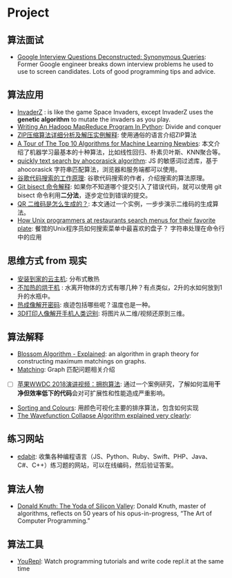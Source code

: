 # Project 


## 算法面试

* [Google Interview Questions Deconstructed: Synonymous Queries](https://medium.com/@alexgolec/google-interview-problems-synonymous-queries-36425145387c): Former Google engineer breaks down interview problems he used to use to screen candidates. Lots of good programming tips and advice.

## 算法应用

* [InvaderZ](https://github.com/victorqribeiro/invaderz) : is like the game Space Invaders, except InvaderZ uses the **genetic algorithm** to mutate the invaders as you play.
* [Writing An Hadoop MapReduce Program In Python](https://www.michael-noll.com/tutorials/writing-an-hadoop-mapreduce-program-in-python/): Divide and conquer 
* [ZIP压缩算法详细分析及解压实例解释](https://www.cnblogs.com/esingchan/p/3958962.html): 使用通俗的语言介绍ZIP算法
* [A Tour of The Top 10 Algorithms for Machine Learning Newbies](https://towardsdatascience.com/a-tour-of-the-top-10-algorithms-for-machine-learning-newbies-dde4edffae11): 本文介绍了机器学习最基本的十种算法，比如线性回归、朴素贝叶斯、KNN聚合等。
* [quickly text search by ahocorasick algorithm](https://github.com/pyloque/fastscan): JS 的敏感词过滤库，基于 ahocorasick 字符串匹配算法，浏览器和服务端都可以使用。
* [谷歌代码搜索的工作原理](https://swtch.com/~rsc/regexp/regexp4.html): 谷歌代码搜索的作者，介绍搜索的算法原理。
* [Git bisect 命令解释](https://www.orangejellyfish.com/blog/get-good-with-git-bisect/): 如果你不知道哪个提交引入了错误代码，就可以使用 git bisect 命令利用**二分法**，逐步定位到错误的提交。
* [QR 二维码是怎么生成的？](https://www.nayuki.io/page/creating-a-qr-code-step-by-step): 本文通过一个实例，一步步演示二维码的生成算法。
* [How Unix programmers at restaurants search menus for their favorite plate](https://dev.to/miguelmota/how-unix-programmers-at-restaurants-search-menus--46ad): 餐馆的Unix程序员如何搜索菜单中最喜欢的盘子？ 字符串处理在命令行中的应用

## 思维方式 from 现实

* [安装到家的云主机](https://i.imgur.com/93Vt5MG.jpg): 分布式散热
* [不加热的烘干机](https://i.imgur.com/TiXRU7j.jpg) : 水离开物体的方式有哪几种？有点类似，2升的水如何放到1升的水瓶中。
* [热成像解开密码](https://bbs.pediy.com/thread-216706.htm): 痕迹包括哪些呢？温度也是一种。
* [3D打印人像解开手机人类识别](https://www.leiphone.com/news/201812/0twki5QHbZQqyUFj.html): 将图片从二维/视频还原到三维。

## 算法解释

* [Blossom Algorithm - Explained](https://codecab.blogspot.com/2018/12/what-is-blossom-algorithm.html): an algorithm in graph theory for constructing maximum matchings on graphs. 
* [Matching](http://www.csie.ntnu.edu.tw/~u91029/Matching.html): Graph 匹配问题相关介绍
* [ ] [苹果WWDC 2018演讲视频：拥抱算法](https://developer.apple.com/videos/play/wwdc2018/223/): 通过一个案例研究，了解如何滥用**干净但效率低下的代码**会对可扩展性和性能造成严重影响。
* [Sorting and Colours](https://benmosheron.gitlab.io/blog/2019/01/24/sorting.html): 用颜色可视化主要的排序算法，包含如何实现
* [The Wavefunction Collapse Algorithm explained very clearly](https://robertheaton.com/2018/12/17/wavefunction-collapse-algorithm/): 


## 练习网站

* [edabit](https://edabit.com/): 收集各种编程语言（JS、Python、Ruby、Swift、PHP、Java、C#、C++）练习题的网站，可以在线编码，然后验证答案。

## 算法人物 

* [Donald Knuth: The Yoda of Silicon Valley](https://www.nytimes.com/2018/12/17/science/donald-knuth-computers-algorithms-programming.html): Donald Knuth, master of algorithms, reflects on 50 years of his opus-in-progress, “The Art of Computer Programming.”

## 算法工具

* [YouRepl](https://news.ycombinator.com/item?id=18754391): Watch programming tutorials and write code repl.it at the same time